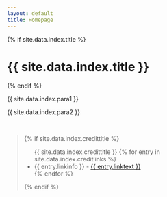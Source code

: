 ```yaml
---
layout: default
title: Homepage
---
```

<div class="jumbotron jumbotron-fluid">
  <div class="container">
    {% if site.data.index.title %}
    <h1 class="text-center text-title font-weight-bold">{{ site.data.index.title }}</h1>
    {% endif %}
    <p class="text-center lead">{{ site.data.index.para1 }}</p>
    <p class="text-center lead">{{ site.data.index.para2 }}</p><br>
  </div>
</div>
<div class="container">
<blockquote>
  {% if site.data.index.credittitle %}
  <p>
    <ul class="text-center">{{ site.data.index.credittitle }}
      {% for entry in site.data.index.creditlinks %}
      <li>{{ entry.linkinfo }} - <a href="{{ entry.linkaddress }}" rel="nofollow noopner noreferer">{{ entry.linktext }}</a></li>
      {% endfor %}
    </ul>
  </p>
  {% endif %}
</blockquote>
</div>
